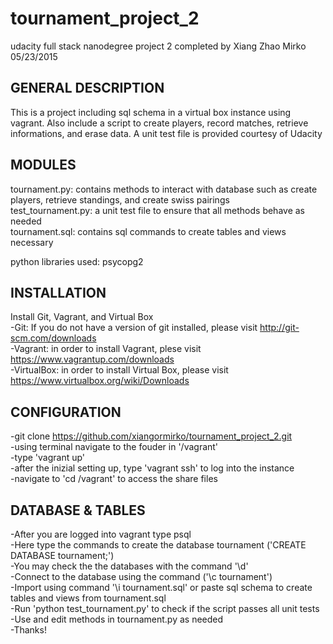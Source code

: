 # tournament_project_2
udacity full stack nanodegree project 2 completed by Xiang Zhao Mirko
05/23/2015

GENERAL DESCRIPTION
-------------------
This is a project including sql schema in a virtual box instance using vagrant. Also include a script to create players, record matches, retrieve informations, and erase data. A unit test file is provided courtesy of Udacity

MODULES
-------------------
tournament.py: contains methods to interact with database such as create players, retrieve standings, and create swiss pairings   
test_tournament.py: a unit test file to ensure that all methods behave as needed  
tournament.sql: contains sql commands to create tables and views necessary  

python libraries used: psycopg2  

INSTALLATION
-------------------
Install Git, Vagrant, and Virtual Box  
-Git: If you do not have a version of git installed, please visit http://git-scm.com/downloads  
-Vagrant: in order to install Vagrant, plese visit https://www.vagrantup.com/downloads  
-VirtualBox: in order to install Virtual Box, please visit https://www.virtualbox.org/wiki/Downloads  

CONFIGURATION
-------------------
-git clone https://github.com/xiangormirko/tournament_project_2.git  
-using terminal navigate to the fouder in '/vagrant'  
-type 'vagrant up'  
-after the inizial setting up, type 'vagrant ssh' to log into the instance  
-navigate to 'cd /vagrant' to access the share files  

DATABASE & TABLES
-------------------
-After you are logged into vagrant type psql  
-Here type the commands to create the database tournament ('CREATE DATABASE tournament;')  
-You may check the the databases with the command '\d'  
-Connect to the database using the command ('\c tournament')  
-Import using command '\i tournament.sql' or paste sql schema to create tables and views from tournament.sql  
-Run 'python test_tournament.py' to check if the script passes all unit tests  
-Use and edit methods in tournament.py as needed  
-Thanks!  




